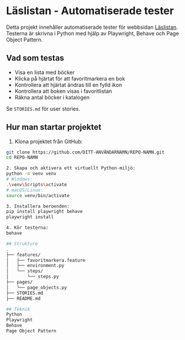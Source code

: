 # Läslistan - Automatiserade tester

Detta projekt innehåller automatiserade tester för webbsidan [Läslistan](https://tap-ht24-testverktyg.github.io/exam-template/). Testerna är skrivna i Python med hjälp av Playwright, Behave och Page Object Pattern.

## Vad som testas

- Visa en lista med böcker
- Klicka på hjärtat för att favoritmarkera en bok
- Kontrollera att hjärtat ändras till en fylld ikon
- Kontrollera att boken visas i favoritlistan
- Räkna antal böcker i katalogen

Se `STORIES.md` för user stories.

## Hur man startar projektet

1. Klona projektet från GitHub:

```bash
git clone https://github.com/DITT-ANVÄNDARNAMN/REPO-NAMN.git
cd REPO-NAMN

2. Skapa och aktivera ett virtuellt Python-miljö:
python -m venv venv
# Windows:
.\venv\Scripts\activate
# macOS/Linux:
source venv/bin/activate

3. Installera beroenden:
pip install playwright behave
playwright install

4. Kör testerna:
behave

## Strukture
.
├── features/
│   ├── favoritmarkera.feature
│   ├── environment.py
│   └── steps/
│       └── steps.py
├── pages/
│   └── page_objects.py
├── STORIES.md
├── README.md

## Teknik
Python 
Playwright
Behave
Page Object Pattern
